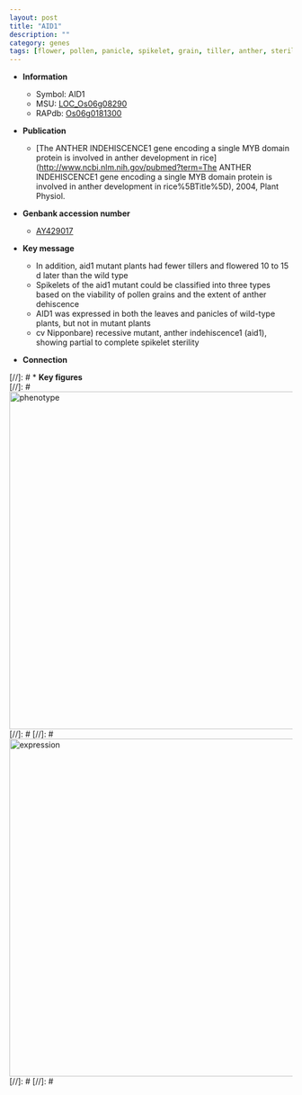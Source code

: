 ```yaml
---
layout: post
title: "AID1"
description: ""
category: genes
tags: [flower, pollen, panicle, spikelet, grain, tiller, anther, sterility]
---
```


* **Information**  
    + Symbol: AID1  
    + MSU: [LOC_Os06g08290](http://rice.plantbiology.msu.edu/cgi-bin/ORF_infopage.cgi?orf=LOC_Os06g08290)  
    + RAPdb: [Os06g0181300](http://rapdb.dna.affrc.go.jp/viewer/gbrowse_details/irgsp1?name=Os06g0181300)  

* **Publication**  
    + [The ANTHER INDEHISCENCE1 gene encoding a single MYB domain protein is involved in anther development in rice](http://www.ncbi.nlm.nih.gov/pubmed?term=The ANTHER INDEHISCENCE1 gene encoding a single MYB domain protein is involved in anther development in rice%5BTitle%5D), 2004, Plant Physiol.

* **Genbank accession number**  
    + [AY429017](http://www.ncbi.nlm.nih.gov/nuccore/AY429017)

* **Key message**  
    + In addition, aid1 mutant plants had fewer tillers and flowered 10 to 15 d later than the wild type
    + Spikelets of the aid1 mutant could be classified into three types based on the viability of pollen grains and the extent of anther dehiscence
    + AID1 was expressed in both the leaves and panicles of wild-type plants, but not in mutant plants
    + cv Nipponbare) recessive mutant, anther indehiscence1 (aid1), showing partial to complete spikelet sterility

* **Connection**  

[//]: # * **Key figures**  
[//]: # <img src="http://funRiceGenes.github.io/images/AID1.pheno.png" alt="phenotype"  style="width: 600px;"/>
[//]: # 
[//]: # <img src="http://funRiceGenes.github.io/images/AID1.exp.png" alt="expression"  style="width: 600px;"/>
[//]: # 
[//]: # 

